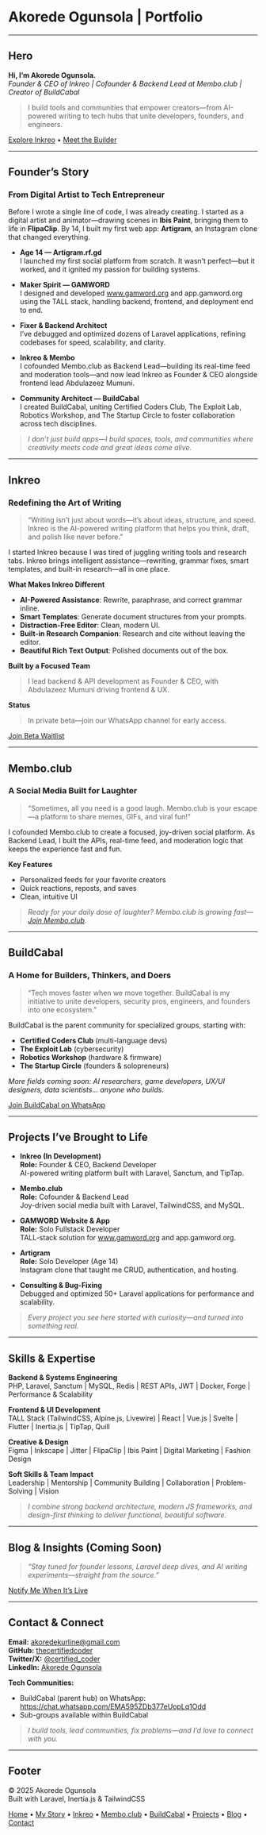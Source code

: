 # Akorede Ogunsola | Portfolio

---

## Hero

**Hi, I’m Akorede Ogunsola.**  
*Founder & CEO of Inkreo | Cofounder & Backend Lead at Membo.club | Creator of BuildCabal*

> I build tools and communities that empower creators—from AI-powered writing to tech hubs that unite developers, founders, and engineers.

[Explore Inkreo](#inkreo) • [Meet the Builder](#founder’s-story)

---

## Founder’s Story

### From Digital Artist to Tech Entrepreneur

Before I wrote a single line of code, I was already creating. I started as a digital artist and animator—drawing scenes in **Ibis Paint**, bringing them to life in **FlipaClip**. By 14, I built my first web app: **Artigram**, an Instagram clone that changed everything.

- **Age 14 — Artigram.rf.gd**  
  I launched my first social platform from scratch. It wasn’t perfect—but it worked, and it ignited my passion for building systems.

- **Maker Spirit — GAMWORD**  
  I designed and developed www.gamword.org and app.gamword.org using the TALL stack, handling backend, frontend, and deployment end to end.

- **Fixer & Backend Architect**  
  I’ve debugged and optimized dozens of Laravel applications, refining codebases for speed, scalability, and clarity.

- **Inkreo & Membo**  
  I cofounded Membo.club as Backend Lead—building its real-time feed and moderation tools—and now lead Inkreo as Founder & CEO alongside frontend lead Abdulazeez Mumuni.

- **Community Architect — BuildCabal**  
  I created BuildCabal, uniting Certified Coders Club, The Exploit Lab, Robotics Workshop, and The Startup Circle to foster collaboration across tech disciplines.

> _I don’t just build apps—I build spaces, tools, and communities where creativity meets code and great ideas come alive._

---

## Inkreo

### Redefining the Art of Writing

> “Writing isn’t just about words—it’s about ideas, structure, and speed. Inkreo is the AI-powered writing platform that helps you think, draft, and polish like never before.”

I started Inkreo because I was tired of juggling writing tools and research tabs. Inkreo brings intelligent assistance—rewriting, grammar fixes, smart templates, and built-in research—all in one place.

**What Makes Inkreo Different**  
- **AI-Powered Assistance**: Rewrite, paraphrase, and correct grammar inline.  
- **Smart Templates**: Generate document structures from your prompts.  
- **Distraction-Free Editor**: Clean, modern UI.  
- **Built-in Research Companion**: Research and cite without leaving the editor.  
- **Beautiful Rich Text Output**: Polished documents out of the box.

**Built by a Focused Team**  
> I lead backend & API development as Founder & CEO, with Abdulazeez Mumuni driving frontend & UX.

**Status**  
> In private beta—join our WhatsApp channel for early access.

[Join Beta Waitlist](https://whatsapp.com/channel/0029Vb5gqTw0rGiH9t4xoH31)

---

## Membo.club

### A Social Media Built for Laughter

> “Sometimes, all you need is a good laugh. Membo.club is your escape—a platform to share memes, GIFs, and viral fun!”  

I cofounded Membo.club to create a focused, joy-driven social platform. As Backend Lead, I built the APIs, real-time feed, and moderation logic that keeps the experience fast and fun.

**Key Features**  
- Personalized feeds for your favorite creators  
- Quick reactions, reposts, and saves  
- Clean, intuitive UI

> _Ready for your daily dose of laughter? Membo.club is growing fast— [Join Membo.club](https://membo.club)._

---

## BuildCabal

### A Home for Builders, Thinkers, and Doers

> “Tech moves faster when we move together. BuildCabal is my initiative to unite developers, security pros, engineers, and founders into one ecosystem.”

BuildCabal is the parent community for specialized groups, starting with:  
- **Certified Coders Club** (multi-language devs)  
- **The Exploit Lab** (cybersecurity)  
- **Robotics Workshop** (hardware & firmware)  
- **The Startup Circle** (founders & solopreneurs)

_More fields coming soon: AI researchers, game developers, UX/UI designers, data scientists… anyone who builds._

[Join BuildCabal on WhatsApp](https://chat.whatsapp.com/EMA595ZDb377eUopLq1Odd)

---

## Projects I’ve Brought to Life

- **Inkreo (In Development)**  
  **Role:** Founder & CEO, Backend Developer  
  AI-powered writing platform built with Laravel, Sanctum, and TipTap.

- **Membo.club**  
  **Role:** Cofounder & Backend Lead  
  Joy-driven social media built with Laravel, TailwindCSS, and MySQL.

- **GAMWORD Website & App**  
  **Role:** Solo Fullstack Developer  
  TALL-stack solution for www.gamword.org and app.gamword.org.

- **Artigram**  
  **Role:** Solo Developer (Age 14)  
  Instagram clone that taught me CRUD, authentication, and hosting.

- **Consulting & Bug-Fixing**  
  Debugged and optimized 50+ Laravel applications for performance and scalability.

> _Every project you see here started with curiosity—and turned into something real._

---

## Skills & Expertise

**Backend & Systems Engineering**  
PHP, Laravel, Sanctum | MySQL, Redis | REST APIs, JWT | Docker, Forge | Performance & Scalability

**Frontend & UI Development**  
TALL Stack (TailwindCSS, Alpine.js, Livewire) | React | Vue.js | Svelte | Flutter | Inertia.js | TipTap, Quill

**Creative & Design**  
Figma | Inkscape | Jitter | FlipaClip | Ibis Paint | Digital Marketing | Fashion Design

**Soft Skills & Team Impact**  
Leadership | Mentorship | Community Building | Collaboration | Problem-Solving | Vision

> _I combine strong backend architecture, modern JS frameworks, and design-first thinking to deliver functional, beautiful software._

---

## Blog & Insights (Coming Soon)

> _“Stay tuned for founder lessons, Laravel deep dives, and AI writing experiments—straight from the source.”_

[Notify Me When It’s Live](#contact)

---

## Contact & Connect

**Email:** [akoredekurline@gmail.com](mailto:akoredekurline@gmail.com)  
**GitHub:** [thecertifiedcoder](https://github.com/thecertifiedcoder)  
**Twitter/X:** [@certified_coder](https://x.com/certified_coder)  
**LinkedIn:** [Akorede Ogunsola](https://ng.linkedin.com/in/akorede-ogunsola-62a35a296)  

**Tech Communities:**  
- BuildCabal (parent hub) on WhatsApp: https://chat.whatsapp.com/EMA595ZDb377eUopLq1Odd  
- Sub-groups available within BuildCabal

> _I build tools, lead communities, fix problems—and I’d love to connect with you._

---

## Footer

© 2025 Akorede Ogunsola  
Built with Laravel, Inertia.js & TailwindCSS  

[Home](#hero) • [My Story](#founder’s-story) • [Inkreo](#inkreo) • [Membo.club](#membo.club) • [BuildCabal](#buildcabal) • [Projects](#projects) • [Blog](#blog-&-insights-coming-soon) • [Contact](#contact-&-connect)
